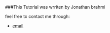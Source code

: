 ###This Tutorial was wrriten by Jonathan brahmi 

feel free to contact me through: 
- [email](mailto:brach2366@gmail.com)
